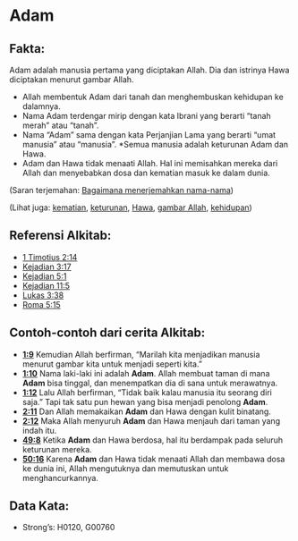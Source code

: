 # Adam

## Fakta:

Adam adalah manusia pertama yang diciptakan Allah. Dia dan istrinya Hawa diciptakan menurut gambar Allah.

* Allah membentuk Adam dari tanah dan menghembuskan kehidupan ke dalamnya.
* Nama Adam terdengar mirip dengan kata Ibrani yang berarti “tanah merah” atau “tanah”.
* Nama “Adam” sama dengan kata Perjanjian Lama yang berarti “umat manusia” atau “manusia”.
*Semua manusia adalah keturunan Adam dan Hawa.
* Adam dan Hawa tidak menaati Allah. Hal ini memisahkan mereka dari Allah dan menyebabkan dosa dan kematian masuk ke dalam dunia.

(Saran terjemahan: [Bagaimana menerjemahkan nama-nama](rc://en/ta/man/translate/translate-names))

(Lihat juga: [kematian](../other/death.md), [keturunan](../other/descendant.md), [Hawa](../names/eve.md), [gambar Allah](../kt/imageofgod.md), [kehidupan](../kt/life.md))

## Referensi Alkitab:

* [1 Timotius 2:14](rc://en/tn/help/1ti/02/14)
* [Kejadian 3:17](rc://en/tn/help/gen/03/17)
* [Kejadian 5:1](rc://en/tn/help/gen/05/01)
* [Kejadian 11:5](rc://en/tn/help/gen/11/05)
* [Lukas 3:38](rc://en/tn/help/luk/03/38)
* [Roma 5:15](rc://en/tn/help/rom/05/15)

## Contoh-contoh dari cerita Alkitab:

* __[1:9](rc://en/tn/help/obs/01/09)__ Kemudian Allah berfirman, “Marilah kita menjadikan manusia menurut gambar kita untuk menjadi seperti kita.”
* __[1:10](rc://en/tn/help/obs/01/10)__ Nama laki-laki ini adalah __Adam__. Allah membuat taman di mana __Adam__ bisa tinggal, dan menempatkan dia di sana untuk merawatnya.
* __[1:12](rc://en/tn/help/obs/01/12)__ Lalu Allah berfirman, “Tidak baik kalau manusia itu seorang diri saja.” Tapi tak satu pun hewan yang bisa menjadi penolong __Adam__.
* __[2:11](rc://en/tn/help/obs/02/11)__ Dan Allah memakaikan __Adam__ dan Hawa dengan kulit binatang.
* __[2:12](rc://en/tn/help/obs/02/12)__ Maka Allah menyuruh __Adam__ dan Hawa menjauh dari taman yang indah itu.
* __[49:8](rc://en/tn/help/obs/49/08)__ Ketika __Adam__ dan Hawa berdosa, hal itu berdampak pada seluruh keturunan mereka.
* __[50:16](rc://en/tn/help/obs/50/16)__ Karena __Adam__ dan Hawa tidak menaati Allah dan membawa dosa ke dunia ini, Allah mengutuknya dan memutuskan untuk menghancurkannya.

## Data Kata:

* Strong’s: H0120, G00760
